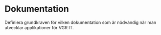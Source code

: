 # Dokumentation

Definiera grundkraven för vilken dokumentation som är nödvändig när man utvecklar applikationer för VGR IT.

